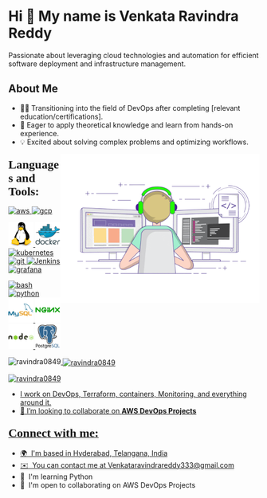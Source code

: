 Hi 👋 My name is Venkata Ravindra Reddy
========================================

Passionate about leveraging cloud technologies and automation for efficient software deployment and infrastructure management.

## About Me
- 🧑‍💻 Transitioning into the field of DevOps after completing [relevant education/certifications].
- 🌟 Eager to apply theoretical knowledge and learn from hands-on experience.
- 💡 Excited about solving complex problems and optimizing workflows.

<!-- GIF -->
<img align="right" height="300" width="400" src="https://raw.githubusercontent.com/mikonoid/mikonoid/main/images/gifs/coder3.gif" />


<!-- Languages and Tools Section -->
<h3 align="left"><font size="+2" face="Verdana">Languages and Tools:</font></h3>

<p align="left">
<a href="[https://aws.amazon.com](https://aws.amazon.com/)" target="_blank" rel="noreferrer">
<img src="https://www.logigroup.com/images/Logo_aws.gif" alt="aws" width="50" height="50"/>
</a>
<a href="[https://cloud.google.com](https://cloud.google.com/)" target="_blank" rel="noreferrer">
<img src="https://www.gend.co/hs-fs/hubfs/gcp-logo-cloud.png?width=730&name=gcp-logo-cloud.png" alt="gcp" width="50" height="50"/>
</a>
</a> </p> <a href="https://www.linux.org/" target="_blank" rel="noreferrer"> <img src="https://raw.githubusercontent.com/devicons/devicon/master/icons/linux/linux-original.svg" alt="linux" width="50" height="50"/> <a href="https://www.docker.com/" target="_blank" rel="noreferrer">
<img src="https://raw.githubusercontent.com/devicons/devicon/master/icons/docker/docker-original-wordmark.svg" alt="docker" width="50" height="50"/>
</a> </a> <a href="https://kubernetes.io/" target="_blank" rel="noreferrer">
<img src="https://upload.wikimedia.org/wikipedia/commons/thumb/3/39/Kubernetes_logo_without_workmark.svg/2109px-Kubernetes_logo_without_workmark.svg.png" alt="kubernetes" width="50" height="50"/> </a> </a> <a href="https://git-scm.com/" target="_blank" rel="noreferrer"> <img src="https://www.vectorlogo.zone/logos/git-scm/git-scm-icon.svg" alt="git" width="50" height="50"/> </a>
</a> <a href="https://www.jenkins.io" target="_blank" rel="noreferrer"> <img src="https://www.vectorlogo.zone/logos/jenkins/jenkins-icon.svg"alt="Jenkins" width="50" height="50"/> </a>
</a> <a href="https://grafana.com" target="_blank" rel="noreferrer"> <img src="https://www.vectorlogo.zone/logos/grafana/grafana-icon.svg" alt="grafana" width="50" height="50"/> </a>
<p align="left"> <a href="https://www.gnu.org/software/bash/" target="_blank" rel="noreferrer">
<img src="https://e7.pngegg.com/pngimages/330/276/png-clipart-bash-shell-script-bourne-shell-scripting-language-unix-shell-shell-rectangle-logo.png" alt="bash" width="50" height="50"/> </a> <a href="[https://www.python.org](https://www.python.org/)" target="_blank" rel="noreferrer">
<img src="https://i.giphy.com/media/KAq5w47R9rmTuvWOWa/giphy.webp" alt="python" width="50" height="50"/>
 </a> <a href="https://www.mysql.com/" target="_blank" rel="noreferrer"> <img src="https://raw.githubusercontent.com/devicons/devicon/master/icons/mysql/mysql-original-wordmark.svg" alt="mysql" width="50" height="50"/> </a> 
<a href="https://www.nginx.com" target="_blank" rel="noreferrer"> <img src="https://raw.githubusercontent.com/devicons/devicon/master/icons/nginx/nginx-original.svg" alt="nginx" width="50" height="50"/> </a> 
<a href="https://nodejs.org" target="_blank" rel="noreferrer"> <img src="https://raw.githubusercontent.com/devicons/devicon/master/icons/nodejs/nodejs-original-wordmark.svg" alt="nodejs" width="50" height="50"/> </a> 
<a href="https://www.postgresql.org" target="_blank" rel="noreferrer"> <img src="https://raw.githubusercontent.com/devicons/devicon/master/icons/postgresql/postgresql-original-wordmark.svg" alt="postgresql" width="50" height="50"/>

<p><img align="left" src="https://github-readme-stats.vercel.app/api/top-langs?username=ravindra0849&show_icons=true&locale=en&layout=compact" alt="ravindra0849" /></p>

<p>&nbsp;<img align="center" src="https://github-readme-stats.vercel.app/api?username=ravindra0849&show_icons=true&locale=en" alt="ravindra0849" /></p>

<p><img align="center" src="https://github-readme-streak-stats.herokuapp.com/?user=ravindra0849&" alt="ravindra0849" /></p>

- I work on DevOps, Terraform, containers, Monitoring, and everything around it.
- 👯 I’m looking to collaborate on **AWS DevOps Projects**

<!-- Contact Section -->
<h3 align="left"><font size="+2" face="Verdana">Connect with me:</font></h3>
<p align="left">
</p>

* 🌍  I'm based in Hyderabad, Telangana, India
* ✉️  You can contact me at [Venkataravindrareddy333@gmail.com](mailto:Ravindrareddymukka@gmail.com)
* 🧠  I'm learning Python
* 🤝  I'm open to collaborating on AWS DevOps Projects
